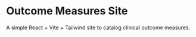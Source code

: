 # Outcome Measures Site
A simple React + Vite + Tailwind site to catalog clinical outcome measures.
